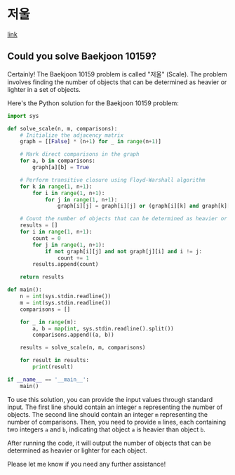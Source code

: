 # 저울

[link](https://www.acmicpc.net/problem/10159)

## Could you solve Baekjoon 10159?

Certainly! The Baekjoon 10159 problem is called "저울" (Scale). The problem involves finding the number of objects that can be determined as heavier or lighter in a set of objects.

Here's the Python solution for the Baekjoon 10159 problem:

```python
import sys

def solve_scale(n, m, comparisons):
    # Initialize the adjacency matrix
    graph = [[False] * (n+1) for _ in range(n+1)]

    # Mark direct comparisons in the graph
    for a, b in comparisons:
        graph[a][b] = True

    # Perform transitive closure using Floyd-Warshall algorithm
    for k in range(1, n+1):
        for i in range(1, n+1):
            for j in range(1, n+1):
                graph[i][j] = graph[i][j] or (graph[i][k] and graph[k][j])

    # Count the number of objects that can be determined as heavier or lighter
    results = []
    for i in range(1, n+1):
        count = 0
        for j in range(1, n+1):
            if not graph[i][j] and not graph[j][i] and i != j:
                count += 1
        results.append(count)

    return results

def main():
    n = int(sys.stdin.readline())
    m = int(sys.stdin.readline())
    comparisons = []

    for _ in range(m):
        a, b = map(int, sys.stdin.readline().split())
        comparisons.append((a, b))

    results = solve_scale(n, m, comparisons)

    for result in results:
        print(result)

if __name__ == '__main__':
    main()
```

To use this solution, you can provide the input values through standard input. The first line should contain an integer `n` representing the number of objects. The second line should contain an integer `m` representing the number of comparisons. Then, you need to provide `m` lines, each containing two integers `a` and `b`, indicating that object `a` is heavier than object `b`.

After running the code, it will output the number of objects that can be determined as heavier or lighter for each object.

Please let me know if you need any further assistance!
